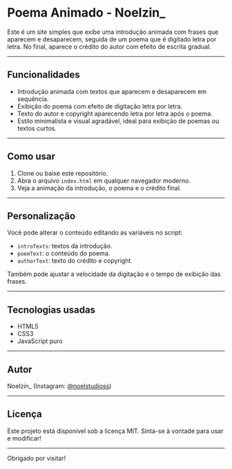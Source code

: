 # Poema Animado - Noelzin_

Este é um site simples que exibe uma introdução animada com frases que aparecem e desaparecem, seguida de um poema que é digitado letra por letra. No final, aparece o crédito do autor com efeito de escrita gradual.

---

## Funcionalidades

- Introdução animada com textos que aparecem e desaparecem em sequência.
- Exibição do poema com efeito de digitação letra por letra.
- Texto do autor e copyright aparecendo letra por letra após o poema.
- Estilo minimalista e visual agradável, ideal para exibição de poemas ou textos curtos.

---

## Como usar

1. Clone ou baixe este repositório.
2. Abra o arquivo `index.html` em qualquer navegador moderno.
3. Veja a animação da introdução, o poema e o crédito final.

---

## Personalização

Você pode alterar o conteúdo editando as variáveis no script:

- `introTexts`: textos da introdução.
- `poemText`: o conteúdo do poema.
- `authorText`: texto do crédito e copyright.

Também pode ajustar a velocidade da digitação e o tempo de exibição das frases.

---

## Tecnologias usadas

- HTML5
- CSS3
- JavaScript puro

---

## Autor

Noelzin_ (Instagram: [@noelstudioss](https://instagram.com/noelstudioss))

---

## Licença

Este projeto está disponível sob a licença MIT. Sinta-se à vontade para usar e modificar!

---

Obrigado por visitar!  
